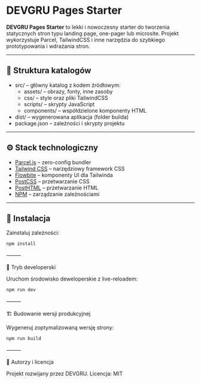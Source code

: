 # DEVGRU Pages Starter

**DEVGRU Pages Starter** to lekki i nowoczesny starter do tworzenia statycznych stron typu landing page, one-pager lub microsite. Projekt wykorzystuje Parcel, TailwindCSS i inne narzędzia do szybkiego prototypowania i wdrażania stron.

---

## 📁 Struktura katalogów
- src/ – główny katalog z kodem źródłowym:
	- assets/ – obrazy, fonty, inne zasoby
	- css/ – style oraz pliki TailwindCSS
	- scripts/ – skrypty JavaScript
	- components/ – współdzielone komponenty HTML
- dist/ – wygenerowana aplikacja (folder builda)
- package.json – zależności i skrypty projektu
---

## ⚙️ Stack technologiczny

- [Parcel.js](https://parceljs.org/) – zero-config bundler
- [Tailwind CSS](https://tailwindcss.com/) – narzędziowy framework CSS
- [Flowbite](https://flowbite.com/) – komponenty UI dla Tailwinda
- [PostCSS](https://postcss.org/) – przetwarzanie CSS
- [PostHTML](https://github.com/posthtml/posthtml) – przetwarzanie HTML
- [NPM](https://www.npmjs.com/) – zarządzanie zależnościami

---

## 🚀 Instalacja

Zainstaluj zależności:

```shell
npm install
```


⸻

🧪 Tryb developerski

Uruchom środowisko deweloperskie z live-reloadem:
```shell
npm run dev
```


⸻

🏗️ Budowanie wersji produkcyjnej

Wygeneruj zoptymalizowaną wersję strony:
```shell
npm run build
```


⸻

🧰 Autorzy i licencja

Projekt rozwijany przez DEVGRU.
Licencja: MIT
